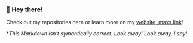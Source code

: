 ### 👋 Hey there!

Check out my repositories here or learn more on my [website, maxs.link](https://maxs.link/)!

*_This Markdown isn't symantically correct. Look away! Look away, I say!_
